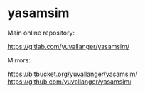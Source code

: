 # yasamsim

Main online repository:

<https://gitlab.com/yuvallanger/yasamsim/>

Mirrors:

<https://bitbucket.org/yuvallanger/yasamsim/>
<https://github.com/yuvallanger/yasamsim/>
